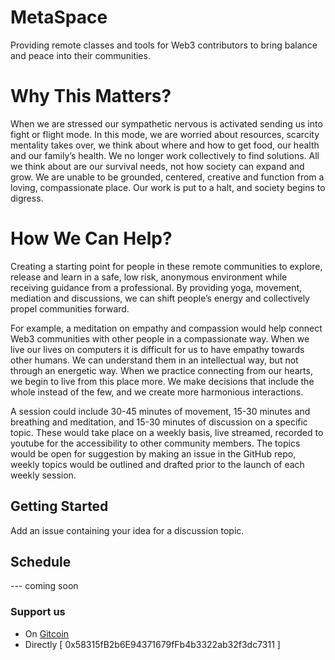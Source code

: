 # MetaSpace
Providing remote classes and tools for Web3 contributors to bring balance and peace into their communities. 

# Why This Matters?

When we are stressed our sympathetic nervous is activated sending us into fight or flight mode. In this mode, we are worried about resources, scarcity mentality takes over, we think about where and how to get food, our health and our family’s health. We no longer work collectively to find solutions. All we think about are our survival needs, not how society can expand and grow. We are unable to be grounded, centered, creative and function from a loving, compassionate place. Our work is put to a halt, and society begins to digress.

# How We Can Help?

Creating a starting point for people in these remote communities to explore, release and learn in a safe, low risk, anonymous environment while receiving guidance from a professional. By providing yoga, movement, mediation and discussions, we can shift people’s energy and collectively propel communities forward.


For example, a meditation on empathy and compassion would help connect Web3 communities with other people in a compassionate way. When we live our lives on computers it is difficult for us to have empathy towards other humans. We can understand them in an intellectual way, but not through an energetic way. When we practice connecting from our hearts, we begin to live from this place more. We make decisions that include the whole instead of the few, and we create more harmonious interactions.


A session could include 30-45 minutes of movement, 15-30 minutes and breathing and meditation, and 15-30 minutes of discussion on a specific topic. These would take place on a weekly basis, live streamed, recorded to youtube for the accessibility to other community members. The topics would be open for suggestion by making an issue in the GitHub repo, weekly topics would be outlined and drafted prior to the launch of each weekly session. 

## Getting Started 

Add an issue containing your idea for a discussion topic.  

## Schedule 
--- coming soon 

### Support us 

- On [Gitcoin](https://gitcoin.co/grants/568/the-meta-peace-project?tab=activity) 
- Directly [ 0x58315fB2b6E94371679fFb4b3322ab32f3dc7311 ]

